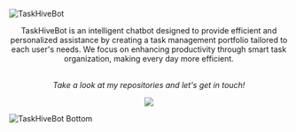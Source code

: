 ![TaskHiveBot](http://www.w3.org/2000/svg)
<p align="center">
TaskHiveBot is an intelligent chatbot designed to provide efficient and personalized assistance by creating a task management portfolio tailored to each user's needs. We focus on enhancing productivity through smart task organization, making every day more efficient.
<br><br>
<p align="center">
 <i>Take a look at my repositories and let's get in touch!</i>
<p align="center">
<img src="https://visitor-badge.laobi.icu/badge?page_id=your-repo-name"/>
</p>
</p>

![TaskHiveBot Bottom](https://raw.githubusercontent.com/Trilokia/Trilokia/379277808c61ef204768a61bbc5d25bc7798ccf1/bottom_header.svg)
<br>
</p>
